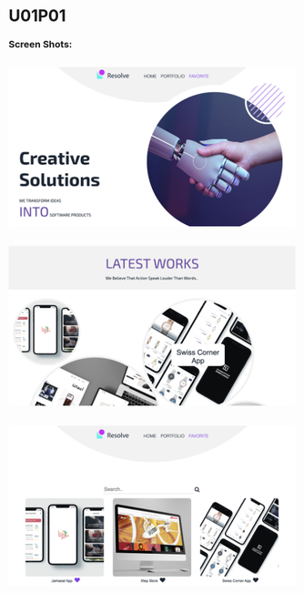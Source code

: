 # U01P01

### Screen Shots:

![Screen Shots1](https://github.com/Suha-AlHumaid/U01P01/blob/main/img/Screen%20Shot%201.png)
 ---
 
 ![Screen Shots2](https://github.com/Suha-AlHumaid/U01P01/blob/main/img/Screen%20Shot%202.png)
 ---
 
  ![Screen Shots2](https://github.com/Suha-AlHumaid/U01P01/blob/main/img/Screen%20Shot%203.png)
 ---
